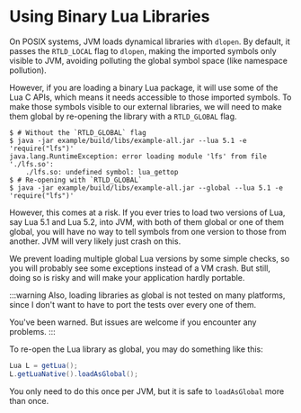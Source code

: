 # Using Binary Lua Libraries

On POSIX systems, JVM loads dynamical libraries with `dlopen`.
By default, it passes the `RTLD_LOCAL` flag to `dlopen`,
making the imported symbols only visible to JVM,
avoiding polluting the global symbol space (like namespace pollution).

However, if you are loading a binary Lua package, it will use some of the Lua C APIs,
which means it needs accessible to those imported symbols.
To make those symbols visible to our external libraries,
we will need to make them global by re-opening the library with a `RTLD_GLOBAL` flag.

```console
$ # Without the `RTLD_GLOBAL` flag
$ java -jar example/build/libs/example-all.jar --lua 5.1 -e 'require("lfs")'
java.lang.RuntimeException: error loading module 'lfs' from file './lfs.so':
	./lfs.so: undefined symbol: lua_gettop
$ # Re-opening with `RTLD_GLOBAL`
$ java -jar example/build/libs/example-all.jar --global --lua 5.1 -e 'require("lfs")'
```

However, this comes at a risk. If you ever tries to load two versions of Lua, say Lua 5.1 and Lua 5.2,
into JVM, with both of them global or one of them global, you will have no way to tell symbols from
one version to those from another.
JVM will very likely just crash on this.

We prevent loading multiple global Lua versions by some simple checks,
so you will probably see some exceptions instead of a VM crash.
But still, doing so is risky and will make your application hardly portable.

:::warning
Also, loading libraries as global is not tested on many platforms,
since I don't want to have to port the tests over every one of them.

You've been warned. But issues are welcome if you encounter any problems.
:::

To re-open the Lua library as global, you may do something like this:

```java
Lua L = getLua();
L.getLuaNative().loadAsGlobal();
```

You only need to do this once per JVM, but it is safe to `loadAsGlobal` more than once.

